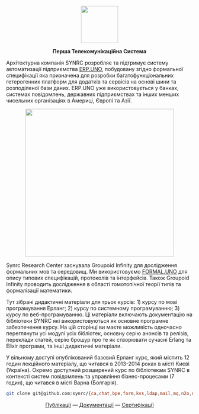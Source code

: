 
<p align="center">
<picture>
<source media="(prefers-color-scheme: dark)" srcset="https://avatars.githubusercontent.com/u/661709?s=400&u=1df50b027401b925d0bfe5d347f362930144de6f&v=4">
<img src="https://avatars.githubusercontent.com/u/661709?s=400&u=1df50b027401b925d0bfe5d347f362930144de6f&v=1" width=100 lt="N2O.DEV">
</picture>
</p>

<p align="center"><strong> Перша Телекомунікаційна Система </strong></p>

<P>Архітектурна компанія SYNRC розробляє та підтримує систему автоматизації підприємства <a href="https://github.com/erpuno">ERP.UNO</a>, побудовану згідно формальної специфікації яка призначена для розробки багатофункціональних гетерогенних платформ для додатків та сервісів на основі шини та розподіленої бази даних. ERP.UNO уже використовується у банках, системах повідомлень, державних підприємствах та інших менших чисельних організаціях в Америці, Європі та Азії. </p>

<p align="center"><img src="https://n2o.dev/DEV.png?v=1" width=400/></p>

<p>Synrc Research Center заснувала Groupoid Infinity для дослідження формальних мов та середовищ.
   Ми використовуємо <a href="https://github.com/groupoid/">FORMAL.UNO</a> для опису типових специфікацій,
   протоколів та інтерфейсів. Також Groupoid Infinity проводить дослідження в області
   гомотопічної теорії типів та формалізації математики.</p>

<p>Тут зібрані дидактичні матеріали для трьох курсів: 1) курсу по мові програмування Ерланг; 2) курсу по системному програмуванню; 3) курсу по веб-програмуванню. Ці матеріали включають документацію на бібліотеки SYNRC які використовуються як основне програмне забезпечення курсу. На цій сторінці ви маєте можливість одночасно переглянути усі модулі усіх бібліотек, основну серію анонсів та релізів, переклади статей, серію брошур про те як створювати сучасні Erlang та Elixir програми, та інші дидактичні матеріали.</p>

<p>У вільному доступі опублікований базовий Ерланг курс, який містить 12 годин лекційного матеріалу, що читався в 2013-2014 роках в місті Києві (Україна). Окремо доступний розширений курс по бібліотекам SYNRC в контексті систем повідомлень та управління бізнес-процесами (7 годин), що читався в місті Варна (Болгарія).</p>

```sh
git clone git@github.com:synrc/{ca,chat,bpe,form,kvs,ldap,mail,mq,n2o,nitro,ns,rpc,review,sample}
```

<p align="center">
<a href="https://n2o.dev/ua/books/index.html">Публікації</a> —
<a href="https://n2o.dev/ua/">Документації</a> —
<a href="https://n2o.dev/ua/pro/">Сертифікації</a>
</p>
